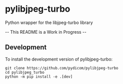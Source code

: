 pylibjpeg-turbo
===============

Python wrapper for the libjpeg-turbo library

 -- This README is a Work in Progress --



## Development

To install the development version of pylibjpeg-turbo:

    git clone https://github.com/pydicom/pylibjpeg-turbo
    cd pylibjpeg_turbo
    python -m pip install -e .[dev]


